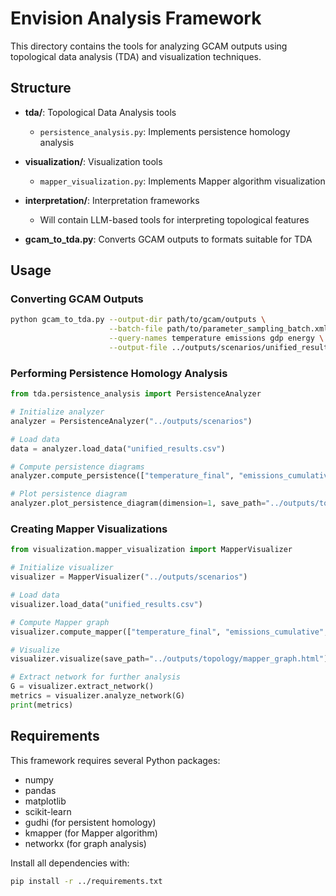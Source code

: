 # Envision Analysis Framework

This directory contains the tools for analyzing GCAM outputs using topological data analysis (TDA) and visualization techniques.

## Structure

- **tda/**: Topological Data Analysis tools
  - `persistence_analysis.py`: Implements persistence homology analysis
  
- **visualization/**: Visualization tools
  - `mapper_visualization.py`: Implements Mapper algorithm visualization
  
- **interpretation/**: Interpretation frameworks
  - Will contain LLM-based tools for interpreting topological features

- **gcam_to_tda.py**: Converts GCAM outputs to formats suitable for TDA

## Usage

### Converting GCAM Outputs

```bash
python gcam_to_tda.py --output-dir path/to/gcam/outputs \
                      --batch-file path/to/parameter_sampling_batch.xml \
                      --query-names temperature emissions gdp energy \
                      --output-file ../outputs/scenarios/unified_results.csv
```

### Performing Persistence Homology Analysis

```python
from tda.persistence_analysis import PersistenceAnalyzer

# Initialize analyzer
analyzer = PersistenceAnalyzer("../outputs/scenarios")

# Load data
data = analyzer.load_data("unified_results.csv")

# Compute persistence diagrams
analyzer.compute_persistence(["temperature_final", "emissions_cumulative", "gdp_growth_rate"])

# Plot persistence diagram
analyzer.plot_persistence_diagram(dimension=1, save_path="../outputs/topology/persistence_dim1.png")
```

### Creating Mapper Visualizations

```python
from visualization.mapper_visualization import MapperVisualizer

# Initialize visualizer
visualizer = MapperVisualizer("../outputs/scenarios")

# Load data
visualizer.load_data("unified_results.csv")

# Compute Mapper graph
visualizer.compute_mapper(["temperature_final", "emissions_cumulative", "gdp_growth_rate"])

# Visualize
visualizer.visualize(save_path="../outputs/topology/mapper_graph.html")

# Extract network for further analysis
G = visualizer.extract_network()
metrics = visualizer.analyze_network(G)
print(metrics)
```

## Requirements

This framework requires several Python packages:

- numpy
- pandas
- matplotlib
- scikit-learn
- gudhi (for persistent homology)
- kmapper (for Mapper algorithm)
- networkx (for graph analysis)

Install all dependencies with:

```bash
pip install -r ../requirements.txt
``` 